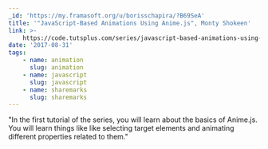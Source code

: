 ```yaml
---
_id: 'https://my.framasoft.org/u/borisschapira/?B69SeA'
title: '"JavaScript-Based Animations Using Anime.js", Monty Shokeen'
link: >-
    https://code.tutsplus.com/series/javascript-based-animations-using-animejs--cms-1193
date: '2017-08-31'
tags:
    - name: animation
      slug: animation
    - name: javascript
      slug: javascript
    - name: sharemarks
      slug: sharemarks
---
```


<div class="markdown"><p>&quot;In the first tutorial of the series, you will learn about the basics of Anime.js. You will learn things like like selecting target elements and animating different properties related to them.&quot;
</p></div>
